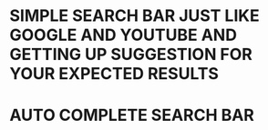 # SIMPLE SEARCH BAR JUST LIKE GOOGLE AND YOUTUBE AND GETTING UP SUGGESTION FOR YOUR EXPECTED RESULTS
# AUTO COMPLETE SEARCH BAR
